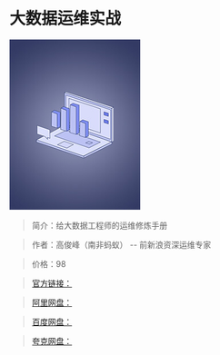 # 大数据运维实战

![img](../../assets/Ciqc1F9_zduAdtj3AAAqrDBVXWA427.jpg)

> 简介：给大数据工程师的运维修炼手册

> 作者：高俊峰（南非蚂蚁） -- 前新浪资深运维专家

> 价格：98

> [官方链接：]()

> [阿里网盘：]()

> [百度网盘：]()

> [夸克网盘：]()
